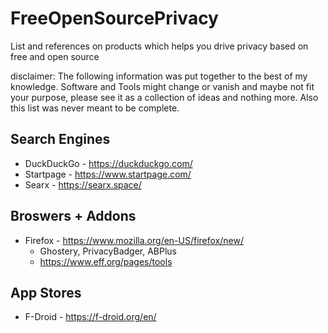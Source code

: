 # FreeOpenSourcePrivacy
List and references on products which helps you drive privacy based on free and open source

disclaimer: The following information was put together to the best of my knowledge. Software and Tools might change or vanish and maybe not fit your purpose, please see it as a collection of ideas and nothing more. Also this list was never meant to be complete.

## Search Engines
* DuckDuckGo - https://duckduckgo.com/
* Startpage - https://www.startpage.com/
* Searx - https://searx.space/

## Broswers + Addons
* Firefox - https://www.mozilla.org/en-US/firefox/new/
  * Ghostery, PrivacyBadger, ABPlus
  * https://www.eff.org/pages/tools

## App Stores
* F-Droid - https://f-droid.org/en/

